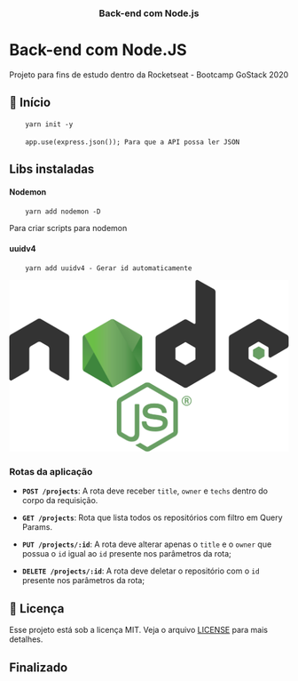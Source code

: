 <h3 align="center">
  Back-end com Node.js
</h3>

# Back-end com Node.JS

  Projeto para fins de estudo dentro da Rocketseat - Bootcamp GoStack 2020

## :rocket: Início

        yarn init -y

        app.use(express.json()); Para que a API possa ler JSON

## Libs instaladas

#### Nodemon

        yarn add nodemon -D

Para criar scripts para nodemon

#### uuidv4

        yarn add uuidv4 - Gerar id automaticamente

<p align="center">
  <img  src="./assets/Node.js_logo.svg">
</p>

### Rotas da aplicação

- **`POST /projects`**: A rota deve receber `title`, `owner` e `techs` dentro do corpo da requisição.

- **`GET /projects`**: Rota que lista todos os repositórios com filtro em Query Params.

- **`PUT /projects/:id`**: A rota deve alterar apenas o `title` e o `owner` que possua o `id` igual ao `id` presente nos parâmetros da rota;

- **`DELETE /projects/:id`**: A rota deve deletar o repositório com o `id` presente nos parâmetros da rota;

## :memo: Licença

Esse projeto está sob a licença MIT. Veja o arquivo [LICENSE](LICENSE) para mais detalhes.

## Finalizado